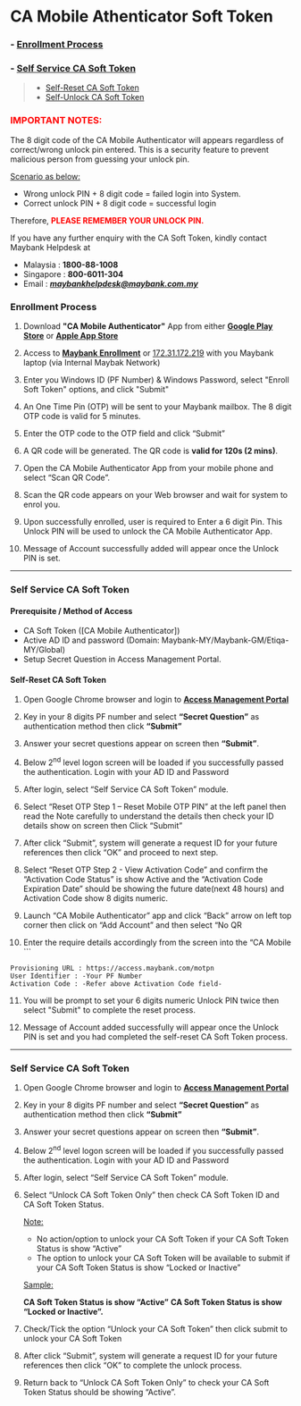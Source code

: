 # CA Mobile Athenticator Soft Token

### - [Enrollment Process](#Enrollment-Process)

### - [Self Service CA Soft Token](#Self-Service-CA-Soft-Token)

> - [Self-Reset CA Soft Token](#Self-Reset-CA-Soft-Token)
> - [Self-Unlock CA Soft Token]()



### <span style="color:red"> IMPORTANT NOTES:

The 8 digit code of the CA Mobile Authenticator will appears regardless of correct/wrong unlock pin entered. This is a security feature to prevent malicious person from guessing your unlock pin.

<u>Scenario as below:</u>

- Wrong unlock PIN + 8 digit code = failed login into System.
- Correct unlock PIN + 8 digit code = successful login

Therefore, <span style="color:red">**PLEASE REMEMBER YOUR UNLOCK PIN.**

If you have any further enquiry with the CA Soft Token, kindly contact Maybank Helpdesk at

- Malaysia : **1800-88-1008**
- Singapore : **800-6011-304**
- Email : ***maybankhelpdesk@maybank.com.my***

### Enrollment Process

1. Download **"CA Mobile Authenticator"** App from either [**Google Play Store**](https://play.google.com/store/apps/details?id=com.ca.sec.aa.authenticator&hl=en&gl=US) or [**Apple App Store**](https://apps.apple.com/us/app/ca-mobile-authenticator/id1180629016)

2. Access to [**Maybank Enrollment**](https://softtoker.maybank.com/enroll) or [172.31.172.219](https://172.31.172.219:8433/enroll) with you Maybank laptop (via Internal Maybak Network)

3. Enter you Windows ID (PF Number) & Windows Password, select "Enroll Soft Token" options, and click "Submit"

4. An One Time Pin (OTP) will be sent to your Maybank mailbox. The 8 digit OTP code is
   valid for 5 minutes.

5. Enter the OTP code to the OTP field and click “Submit”

6. A QR code will be generated. The QR code is **valid for 120s (2 mins)**.

7. Open the CA Mobile Authenticator App from your mobile phone and select “Scan QR
   Code”.

8. Scan the QR code appears on your Web browser and wait for system to enrol you.

9. Upon successfully enrolled, user is required to Enter a 6 digit Pin. This Unlock PIN will be
   used to unlock the CA Mobile Authenticator App.

10. Message of Account successfully added will appear once the Unlock PIN is set.

---

### Self Service CA Soft Token

#### Prerequisite / Method of Access

- CA Soft Token ([CA Mobile Authenticator])
- Active AD ID and password (Domain: Maybank-MY/Maybank-GM/Etiqa-MY/Global)
- Setup Secret Question in Access Management Portal.

#### Self-Reset CA Soft Token

1. Open Google Chrome browser and login to [**Access Management Portal**](https://access.maybank.com)

2. Key in your 8 digits PF number and select **“Secret Question”** as authentication method then click **“Submit”**

3. Answer your secret questions appear on screen then **“Submit”**.

4. Below 2<sup>nd</sup> level logon screen will be loaded if you successfully passed the authentication. Login with your AD ID and Password

5. After login, select “Self Service CA Soft Token” module.

6. Select “Reset OTP Step 1 – Reset Mobile OTP PIN” at the left panel then read the Note carefully to understand the details then check your ID details show on screen then Click “Submit”

7. After click “Submit”, system will generate a request ID for your future references then click “OK” and proceed to next step.

8. Select “Reset OTP Step 2 - View Activation Code” and confirm the “Activation Code Status” is show Active and the “Activation Code Expiration Date” should be showing the future date(next 48 hours) and Activation Code show 8 digits numeric.

9. Launch “CA Mobile Authenticator” app and click “Back” arrow on left top corner then click on “Add Account” and then select “No QR

10. Enter the require details accordingly from the screen into the “CA Mobile ```

```Authenticator” app
Provisioning URL : https://access.maybank.com/motpn
User Identifier : -Your PF Number
Activation Code : -Refer above Activation Code field-
```

11. You will be prompt to set your 6 digits numeric Unlock PIN twice then select "Submit" to complete the reset process.

12. Message of Account added successfully will appear once the Unlock PIN is set and you had completed the self-reset CA Soft Token process.

---

### Self Service CA Soft Token

1. Open Google Chrome browser and login to [**Access Management Portal**](https://access.maybank.com)

2. Key in your 8 digits PF number and select **“Secret Question”** as authentication method then click **“Submit”**

3. Answer your secret questions appear on screen then **“Submit”**.

4. Below 2<sup>nd</sup> level logon screen will be loaded if you successfully passed the authentication. Login with your AD ID and Password

5. After login, select “Self Service CA Soft Token” module.

6. Select “Unlock CA Soft Token Only” then check CA Soft Token ID and CA Soft Token Status.

   <u>Note:</u>

   - No action/option to unlock your CA Soft Token if your CA Soft Token Status is show “Active”
   - The option to unlock your CA Soft Token will be available to submit if your CA Soft Token Status is show “Locked or Inactive”

   <u>Sample:</u>

   **CA Soft Token Status is show “Active”**
   **CA Soft Token Status is show “Locked or Inactive”.**

7. Check/Tick the option “Unlock your CA Soft Token” then click submit to unlock your CA Soft Token

8. After click “Submit”, system will generate a request ID for your future references then click “OK” to complete the unlock process.

9. Return back to “Unlock CA Soft Token Only” to check your CA Soft Token Status should be showing “Active”.
